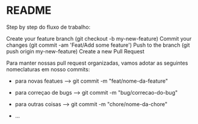 # README

Step by step do fluxo de trabalho:

Create your feature branch (git checkout -b my-new-feature)
Commit your changes (git commit -am 'Feat/Add some feature')
Push to the branch (git push origin my-new-feature)
Create a new Pull Request


Para manter nossas pull request organizadas, vamos adotar as seguintes nomeclaturas em nosso commits:

* para novas featues --> git commit -m "feat/nome-da-feature"
* para correçao de bugs --> git commit -m "bug/correcao-do-bug"
* para outras coisas --> git commit -m "chore/nome-da-chore"

* ...
